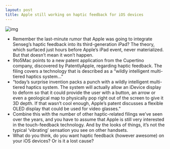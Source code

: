 ```yaml
---
layout: post
title: Apple still working on haptic feedback for iOS devices
---
```

![img](http://media.idownloadblog.com/wp-content/uploads/2012/04/iphone-4-corner.jpg)
* Remember the last-minute rumor that Apple was going to integrate Senseg’s haptic feedback into its third-generation iPad? The theory, which surfaced just hours before Apple’s iPad event, never materialized. But that doesn’t mean it won’t happen.
* 9to5Mac points to a new patent application from the Cupertino company, discovered by PatentlyApple, regarding haptic feedback. The filing covers a technology that is described as a “wildly intelligent multi-tiered haptics system…”
* “today’s surprise invention packs a punch with a wildly intelligent multi-tiered haptics system. The system will actually allow an iDevice display to deform so that it could provide the user with a button, an arrow or even a geological map to physically pop right out of the screen to give it 3D depth. If that wasn’t cool enough, Apple’s patent discusses a flexible OLED display that could be used for video glasses.”
* Combine this with the number of other haptic-related filings we’ve seen over the years, and you have to assume that Apple is still very interested in the touch-feedback technology. And by the looks of things, it’s not the typical ‘vibrating’ sensation you see on other handsets.
* What do you think, do you want haptic feedback (however awesome) on your iOS devices? Or is it a lost cause?

